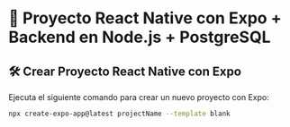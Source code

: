 # 📌 Proyecto React Native con Expo + Backend en Node.js + PostgreSQL

## 🛠️ **Crear Proyecto React Native con Expo**
Ejecuta el siguiente comando para crear un nuevo proyecto con Expo:
```sh
npx create-expo-app@latest projectName --template blank
